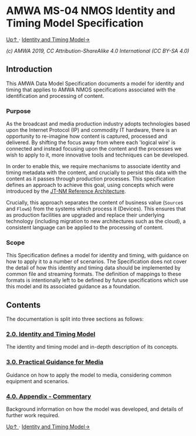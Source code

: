 # AMWA MS-04 NMOS Identity and Timing Model Specification
[ Up↑ ](..) · [Identity and Timing Model→](2.0._Identity_and_Timing_Model.md)

_(c) AMWA 2019, CC Attribution-ShareAlike 4.0 International (CC BY-SA 4.0)_

## Introduction

This AMWA Data Model Specification documents a model for identity and timing that applies to AMWA NMOS specifications associated with the identification and processing of content.

### Purpose

As the broadcast and media production industry adopts technologies based upon the Internet Protocol (IP) and commodity IT hardware, there is an opportunity to re-imagine how content is captured, processed and delivered. By shifting the focus away from where each 'logical wire' is connected and instead focusing upon the content and the processes we wish to apply to it, more innovative tools and techniques can be developed.

In order to enable this, we require mechanisms to associate identity and timing metadata with the content, and crucially to persist this data with the content as it passes through production processes. This specification defines an approach to achieve this goal, using concepts which were introduced by the [JT-NM Reference Architecture](http://www.jt-nm.org/RA-1.0/).

Crucially, this approach separates the content of business value (`Source`s and `Flow`s) from the systems which process it (Devices). This ensures that as production facilities are upgraded and replace their underlying technology (including migration to new architectures such as the cloud), a consistent language can be applied to the processing of content.

### Scope

This Specification defines a model for identity and timing, with guidance on how to apply it to a number of scenarios. The Specification does not cover the detail of how this identity and timing data should be implemented by common file and streaming formats. The definition of mappings to these formats is intentionally left to be defined by future specifications which use this model and its associated guidance as a foundation.

## Contents

The documentation is split into three sections as follows:

### [2.0. Identity and Timing Model](2.0._Identity_and_Timing_Model.md)

The identity and timing model and in-depth description of its concepts.

### [3.0. Practical Guidance for Media](3.0._Practical_Guidance_for_Media.md)

Guidance on how to apply the model to media, considering common equipment and scenarios.

### [4.0. Appendix - Commentary](4.0._Appendix_-_Commentary.md)

Background information on how the model was developed, and details of further work required.

[ Up↑ ](..) · [Identity and Timing Model→](2.0._Identity_and_Timing_Model.md)
